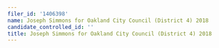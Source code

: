 ```yaml
---
filer_id: '1406398'
name: Joseph Simmons for Oakland City Council (District 4) 2018
candidate_controlled_id: ''
title: Joseph Simmons for Oakland City Council (District 4) 2018
---
```

